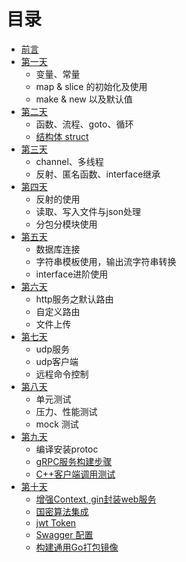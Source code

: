 # 目录

* [前言](README.md)
* [第一天](1-learn/summary.md)
  * 变量、常量
  * map & slice 的初始化及使用
  * make & new 以及默认值
* [第二天](2-learn/summary.md)
  * 函数、流程、goto、循环
  * [结构体 struct](2-learn/struct.md)
* [第三天](3-learn/summary.md)
  * channel、多线程
  * 反射、匿名函数、interface继承
* [第四天](4-learn/summary.md)
  * 反射的使用
  * 读取、写入文件与json处理
  * 分包分模块使用
* [第五天](5-learn/summary.md)
  * 数据库连接
  * 字符串模板使用，输出流字符串转换
  * interface进阶使用
* [第六天](6-learn/summary.md)
  * http服务之默认路由
  * 自定义路由
  * 文件上传
* [第七天](7-learn/index.md)
  * udp服务
  * udp客户端
  * 远程命令控制
* [第八天](8-learn/summary.md)
  * 单元测试
  * 压力、性能测试
  * mock 测试
* [第九天](9-learn/summary.md)
  * 编译安装protoc
  * [gRPC服务构建步骤](9-learn/main.go)
  * [C++客户端调用测试](9-learn/build_cpp_grpc_client.md)
* [第十天](10-learn/README.md)
  * [增强Context, gin封装web服务](10-learn/enhance_context.md)
  * [国密算法集成](10-learn/use_gmssl.md)
  * [jwt Token](10-learn/bear_token.md)
  * [Swagger 配置](10-learn/use_swagger.md)
  * [构建通用Go打包镜像](10-learn/build_by_docker.md)